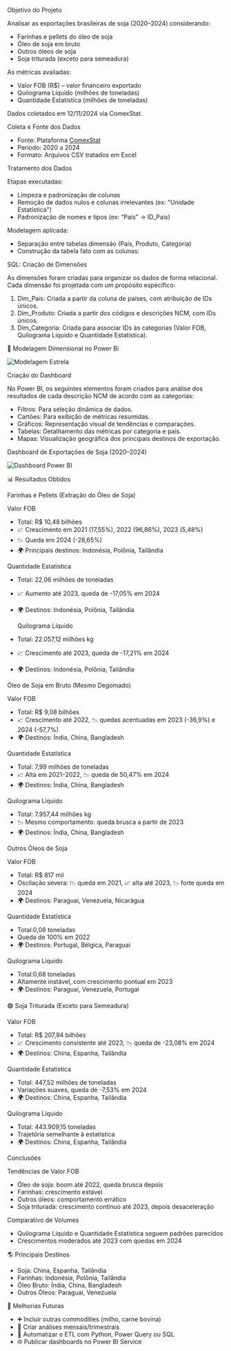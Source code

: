 Objetivo do Projeto

Analisar as exportações brasileiras de soja (2020–2024) considerando:
- Farinhas e pellets do óleo de soja
- Óleo de soja em bruto
- Outros óleos de soja
- Soja triturada (exceto para semeadura)

As métricas avaliadas:
- Valor FOB (R$) – valor financeiro exportado
- Quilograma Líquido (milhões de toneladas)
- Quantidade Estatística (milhões de toneladas)

Dados coletados em 12/11/2024 via ComexStat.


Coleta e Fonte dos Dados

- Fonte: Plataforma [ComexStat](https://comexstat.mdic.gov.br/)
- Período: 2020 a 2024
- Formato: Arquivos CSV tratados em Excel


Tratamento dos Dados

Etapas executadas:
- Limpeza e padronização de colunas
- Remoção de dados nulos e colunas irrelevantes (ex: "Unidade Estatística")
- Padronização de nomes e tipos (ex: “País” → ID_Pais)

Modelagem aplicada:
- Separação entre tabelas dimensão (País, Produto, Categoria)
- Construção da tabela fato com as colunas:


SQL: Criação de Dimensões

As dimensões foram criadas para organizar os dados de forma relacional. Cada dimensão foi projetada com um propósito específico:

1. Dim_País: Criada a partir da coluna de países, com atribuição de IDs únicos.
2. Dim_Produto: Criada a partir dos códigos e descrições NCM, com IDs únicos.
3. Dim_Categoria: Criada para associar IDs às categorias (Valor FOB, Quilograma Líquido e Quantidade Estatística).


🧠 Modelagem Dimensional no Power Bi

![Modelagem Estrela](Modelagem.jpeg)


Criação do Dashboard

No Power BI, os seguintes elementos foram criados para análise dos resultados de cada descrição NCM de acordo com as categorias:
- Filtros: Para seleção dinâmica de dados.
- Cartões: Para exibição de métricas resumidas.
- Gráficos: Representação visual de tendências e comparações.
- Tabelas: Detalhamento das métricas por categoria e país.
- Mapas: Visualização geográfica dos principais destinos de exportação.

Dashboard de Exportações de Soja (2020–2024)

![Dashboard Power BI](Dashboard.jpeg)

📊 Resultados Obtidos

 Farinhas e Pellets (Extração do Óleo de Soja)

  Valor FOB
- Total: R$ 10,48 bilhões  
- 📈 Crescimento em 2021 (17,55%), 2022 (96,86%), 2023 (5,48%)  
- 📉 Queda em 2024 (-28,65%)  
- 🌍 Principais destinos: Indonésia, Polônia, Tailândia

 Quantidade Estatística
- Total: 22,06 milhões de toneladas  
- 📈 Aumento até 2023, queda de -17,05% em 2024  
- 🌍 Destinos: Indonésia, Polônia, Tailândia

  Quilograma Líquido
- Total: 22.057,12 milhões kg  
- 📈 Crescimento até 2023, queda de -17,21% em 2024  
- 🌍 Destinos: Indonésia, Polônia, Tailândia


Óleo de Soja em Bruto (Mesmo Degomado)

Valor FOB
- Total: R$ 9,08 bilhões  
- 📈 Crescimento até 2022, 📉 quedas acentuadas em 2023 (-36,9%) e 2024 (-57,7%)  
- 🌍 Destinos: Índia, China, Bangladesh

Quantidade Estatística
- Total: 7,99 milhões de toneladas  
- 📈 Alta em 2021–2022, 📉 queda de 50,47% em 2024  
- 🌍 Destinos: Índia, China, Bangladesh

Quilograma Líquido
- Total: 7.957,44 milhões kg  
- 📉 Mesmo comportamento: queda brusca a partir de 2023  
- 🌍 Destinos: Índia, China, Bangladesh

 Outros Óleos de Soja

Valor FOB
- Total: R$ 817 mil  
- Oscilação severa: 📉 queda em 2021, 📈 alta até 2023, 📉 forte queda em 2024  
- 🌍 Destinos: Paraguai, Venezuela, Nicarágua

 Quantidade Estatística
- Total:0,08 toneladas  
- Queda de 100% em 2022  
- 🌍 Destinos: Portugal, Bélgica, Paraguai

 Quilograma Líquido
- Total:0,68 toneladas  
- Altamente instável, com crescimento pontual em 2023  
- 🌍 Destinos: Paraguai, Venezuela, Portugal


🟢 Soja Triturada (Exceto para Semeadura)

 Valor FOB
- Total: R$ 207,94 bilhões  
- 📈 Crescimento consistente até 2023, 📉 queda de -23,08% em 2024  
- 🌍 Destinos: China, Espanha, Tailândia

 Quantidade Estatística
- Total: 447,52 milhões de toneladas  
- Variações suaves, queda de -7,53% em 2024  
- 🌍 Destinos: China, Espanha, Tailândia

 Quilograma Líquido
- Total: 443.909,15 toneladas  
- Trajetória semelhante à estatística  
- 🌍 Destinos: China, Espanha, Tailândia

Conclusões

 Tendências de Valor FOB
- Óleo de soja: boom até 2022, queda brusca depois  
- Farinhas: crescimento estável  
- Outros óleos: comportamento errático  
- Soja triturada: crescimento contínuo até 2023, depois desaceleração

 Comparativo de Volumes
- Quilograma Líquido e Quantidade Estatística seguem padrões parecidos
- Crescimentos moderados até 2023 com quedas em 2024

🌎 Principais Destinos
- Soja: China, Espanha, Tailândia  
- Farinhas: Indonésia, Polônia, Tailândia  
- Óleo Bruto: Índia, China, Bangladesh  
- Outros Óleos: Paraguai, Venezuela



🚀 Melhorias Futuras

- ➕ Incluir outras commodities (milho, carne bovina)  
- 📅 Criar análises mensais/trimestrais  
- 🤖 Automatizar o ETL com Python, Power Query ou SQL  
- 🌐 Publicar dashboards no Power BI Service

